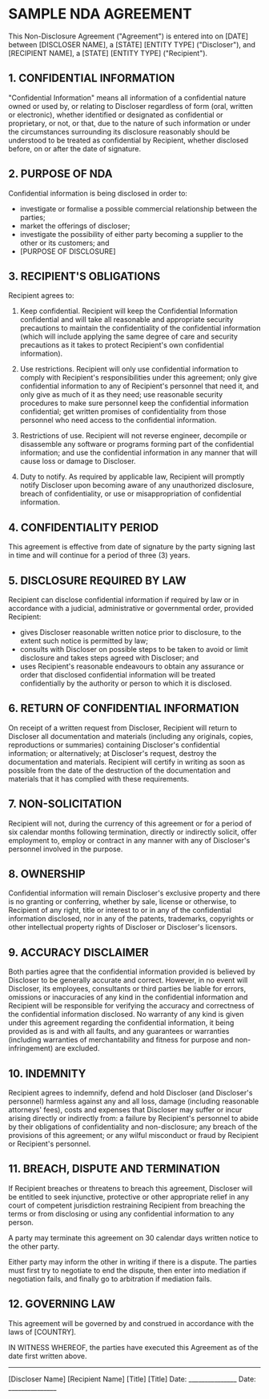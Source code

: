 # SAMPLE NDA AGREEMENT

This Non-Disclosure Agreement ("Agreement") is entered into on [DATE] between [DISCLOSER NAME], a [STATE] [ENTITY TYPE] ("Discloser"), and [RECIPIENT NAME], a [STATE] [ENTITY TYPE] ("Recipient").

## 1. CONFIDENTIAL INFORMATION

"Confidential Information" means all information of a confidential nature owned or used by, or relating to Discloser regardless of form (oral, written or electronic), whether identified or designated as confidential or proprietary, or not, or that, due to the nature of such information or under the circumstances surrounding its disclosure reasonably should be understood to be treated as confidential by Recipient, whether disclosed before, on or after the date of signature.

## 2. PURPOSE OF NDA

Confidential information is being disclosed in order to:
- investigate or formalise a possible commercial relationship between the parties;
- market the offerings of discloser;
- investigate the possibility of either party becoming a supplier to the other or its customers; and
- [PURPOSE OF DISCLOSURE]

## 3. RECIPIENT'S OBLIGATIONS

Recipient agrees to:
1. Keep confidential. Recipient will keep the Confidential Information confidential and will take all reasonable and appropriate security precautions to maintain the confidentiality of the confidential information (which will include applying the same degree of care and security precautions as it takes to protect Recipient's own confidential information).

2. Use restrictions. Recipient will only use confidential information to comply with Recipient's responsibilities under this agreement; only give confidential information to any of Recipient's personnel that need it, and only give as much of it as they need; use reasonable security procedures to make sure personnel keep the confidential information confidential; get written promises of confidentiality from those personnel who need access to the confidential information.

3. Restrictions of use. Recipient will not reverse engineer, decompile or disassemble any software or programs forming part of the confidential information; and use the confidential information in any manner that will cause loss or damage to Discloser.

4. Duty to notify. As required by applicable law, Recipient will promptly notify Discloser upon becoming aware of any unauthorized disclosure, breach of confidentiality, or use or misappropriation of confidential information.

## 4. CONFIDENTIALITY PERIOD

This agreement is effective from date of signature by the party signing last in time and will continue for a period of three (3) years.

## 5. DISCLOSURE REQUIRED BY LAW

Recipient can disclose confidential information if required by law or in accordance with a judicial, administrative or governmental order, provided Recipient:
- gives Discloser reasonable written notice prior to disclosure, to the extent such notice is permitted by law;
- consults with Discloser on possible steps to be taken to avoid or limit disclosure and takes steps agreed with Discloser; and
- uses Recipient's reasonable endeavours to obtain any assurance or order that disclosed confidential information will be treated confidentially by the authority or person to which it is disclosed.

## 6. RETURN OF CONFIDENTIAL INFORMATION

On receipt of a written request from Discloser, Recipient will return to Discloser all documentation and materials (including any originals, copies, reproductions or summaries) containing Discloser's confidential information; or alternatively; at Discloser's request, destroy the documentation and materials. Recipient will certify in writing as soon as possible from the date of the destruction of the documentation and materials that it has complied with these requirements.

## 7. NON-SOLICITATION

Recipient will not, during the currency of this agreement or for a period of six calendar months following termination, directly or indirectly solicit, offer employment to, employ or contract in any manner with any of Discloser's personnel involved in the purpose.

## 8. OWNERSHIP

Confidential information will remain Discloser's exclusive property and there is no granting or conferring, whether by sale, license or otherwise, to Recipient of any right, title or interest to or in any of the confidential information disclosed, nor in any of the patents, trademarks, copyrights or other intellectual property rights of Discloser or Discloser's licensors.

## 9. ACCURACY DISCLAIMER

Both parties agree that the confidential information provided is believed by Discloser to be generally accurate and correct. However, in no event will Discloser, its employees, consultants or third parties be liable for errors, omissions or inaccuracies of any kind in the confidential information and Recipient will be responsible for verifying the accuracy and correctness of the confidential information disclosed. No warranty of any kind is given under this agreement regarding the confidential information, it being provided as is and with all faults, and any guarantees or warranties (including warranties of merchantability and fitness for purpose and non-infringement) are excluded.

## 10. INDEMNITY

Recipient agrees to indemnify, defend and hold Discloser (and Discloser's personnel) harmless against any and all loss, damage (including reasonable attorneys' fees), costs and expenses that Discloser may suffer or incur arising directly or indirectly from: a failure by Recipient's personnel to abide by their obligations of confidentiality and non-disclosure; any breach of the provisions of this agreement; or any wilful misconduct or fraud by Recipient or Recipient's personnel.

## 11. BREACH, DISPUTE AND TERMINATION

If Recipient breaches or threatens to breach this agreement, Discloser will be entitled to seek injunctive, protective or other appropriate relief in any court of competent jurisdiction restraining Recipient from breaching the terms or from disclosing or using any confidential information to any person.

A party may terminate this agreement on 30 calendar days written notice to the other party.

Either party may inform the other in writing if there is a dispute. The parties must first try to negotiate to end the dispute, then enter into mediation if negotiation fails, and finally go to arbitration if mediation fails.

## 12. GOVERNING LAW

This agreement will be governed by and construed in accordance with the laws of [COUNTRY].

IN WITNESS WHEREOF, the parties have executed this Agreement as of the date first written above.

_________________________          _________________________
[Discloser Name]                    [Recipient Name]
[Title]                            [Title]
Date: _______________             Date: _______________